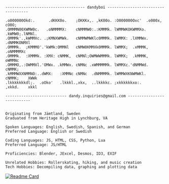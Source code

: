 ```
----------------------------------- dandyboi -----------------------------------

.o000000Okd:.      .dKKK0o.    ;OKKKx,. ,kK00o. :O000000Oxc'  .o000x,   cO0O;
.OMMMN00XWMW0c.   .oNMMMMX:    cNMMMW0:.:KMMMk. lWMMWKOKWMMXo. .kWMW0;.lNMNl.
.OMMMk'.,kWMMXc. .;KMNXWMWk.   cNMMWMWKlc0MMMk. lWMMX: .lXMMWx. .dNMMKONMXl
.OMMMk.  ;KMMMO'.'kWMk:OMMNl   cNMW0KMMXk0MMMk. lWMMX;  .xMMMK,  .oNMMMMXc
.OMMMk.  :XMMMk. :XMX: cNMMK,  cNMNl;OWMWWMMMk. lWMMX;  .kMMMK,    oWMMNc
.OMMMO,.:OWMMXl.'OMWx. .kMMWx. cNMNc .xWMMMMMk. lWMMXc.'dNMMWd.    cNMMK;
.kMMMWXXNMMNO:..dWMX:   :XMMNc cNMNc  .dNMMMMk. lWMMWXKNWMWKl.     cNMMK;    XWWk
.lkkkkkkkdl;.  .oOko'   .lkkkl.,xkx,  ..lkkkkc. ;xkkkkkkxo:.       ,xkkd.    xkkl

--------------------------- dandy.inquiries@gmail.com ---------------------------


Originating from Jämtland, Sweden
Graduated from Heritage High in Lynchburg, VA

Spoken Languages: English, Swedish, Spanish, and German
Preferred Language: English or Swedish

Coding Languages: JS, HTML, CSS, Python, Lua
Preferred Language: JS/HTML

Proficiencies: Blender, JExcel, Desmos, ID3, EXIF

Unrelated Hobbies: Rollerskating, hiking, and music creation
Tech Hobbies: Decompiling data, graphing and plotting data
```

[![Readme Card](https://github-readme-stats.vercel.app/api/top-langs/?username=anuraghazra&layout=compact&show_icons=true&theme=ayu-mirage&hide_border=true&langs_count=8)](https://github.com/morkev/github-readme-stats)
